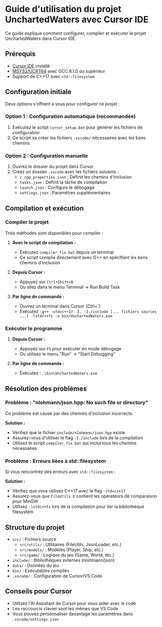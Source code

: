 # Guide d'utilisation du projet UnchartedWaters avec Cursor IDE

Ce guide explique comment configurer, compiler et exécuter le projet UnchartedWaters dans Cursor IDE.

## Prérequis

- [Cursor IDE](https://cursor.sh/) installé
- [MSYS2/UCRT64](https://www.msys2.org/) avec GCC 8.1.0 ou supérieur
- Support de C++17 avec `std::filesystem`

## Configuration initiale

Deux options s'offrent à vous pour configurer ce projet :

### Option 1 : Configuration automatique (recommandée)

1. Exécutez le script `cursor_setup.bat` pour générer les fichiers de configuration
2. Ce script va créer les fichiers `.vscode/` nécessaires avec les bons chemins

### Option 2 : Configuration manuelle

1. Ouvrez le dossier du projet dans Cursor
2. Créez un dossier `.vscode` avec les fichiers suivants :
   - `c_cpp_properties.json` : Définit les chemins d'inclusion
   - `tasks.json` : Définit la tâche de compilation
   - `launch.json` : Configure le débogage
   - `settings.json` : Paramètres supplémentaires

## Compilation et exécution

### Compiler le projet

Trois méthodes sont disponibles pour compiler :

1. **Avec le script de compilation :**
   - Exécutez `compiler_fix.bat` depuis un terminal
   - Ce script compile directement avec G++ en spécifiant les bons chemins d'inclusion

2. **Depuis Cursor :**
   - Appuyez sur `Ctrl+Shift+B` 
   - Ou allez dans le menu Terminal -> Run Build Task

3. **Par ligne de commande :**
   - Ouvrez un terminal dans Cursor (Ctrl+`)
   - Exécutez : `g++ -std=c++17 -I. -I./include [... fichiers sources ...] -lstdc++fs -o bin/UnchartedWaters.exe`

### Exécuter le programme

1. **Depuis Cursor :**
   - Appuyez sur `F5` pour exécuter en mode débogage
   - Ou utilisez le menu "Run" -> "Start Debugging"

2. **Par ligne de commande :**
   - Exécutez : `.\bin\UnchartedWaters.exe`

## Résolution des problèmes

### Problème : "nlohmann/json.hpp: No such file or directory"

Ce problème est causé par des chemins d'inclusion incorrects.

**Solution :**
- Vérifiez que le fichier `include/nlohmann/json.hpp` existe
- Assurez-vous d'utiliser le flag `-I./include` lors de la compilation
- Utilisez le script `compiler_fix.bat` qui inclut tous les chemins nécessaires

### Problème : Erreurs liées à std::filesystem

Si vous rencontrez des erreurs avec `std::filesystem` :

**Solution :**
- Vérifiez que vous utilisez C++17 avec le flag `-std=c++17`
- Assurez-vous que `FileUtils.h` contient les opérateurs de comparaison pour MinGW
- Utilisez `-lstdc++fs` lors de la compilation pour lier la bibliothèque filesystem

## Structure du projet

- `src/` : Fichiers source
  - `src/utils/` : Utilitaires (FileUtils, JsonLoader, etc.)
  - `src/models/` : Modèles (Player, Ship, etc.)
  - `src/game/` : Logique du jeu (Game, World, etc.)
- `include/` : Bibliothèques externes (nlohmann/json)
- `data/` : Données du jeu
- `bin/` : Exécutables compilés
- `.vscode/` : Configuration de Cursor/VS Code

## Conseils pour Cursor

- Utilisez l'AI Assistant de Cursor pour vous aider avec le code
- Les raccourcis clavier sont les mêmes que VS Code
- Vous pouvez personnaliser davantage les paramètres dans `.vscode/settings.json` 